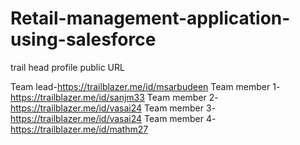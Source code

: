 # Retail-management-application-using-salesforce

trail head profile public URL

Team lead-https://trailblazer.me/id/msarbudeen
Team member 1-https://trailblazer.me/id/sanjm33
Team member 2-https://trailblazer.me/id/vasai24
Team member 3-https://trailblazer.me/id/vasai24
Team member 4-https://trailblazer.me/id/mathm27
